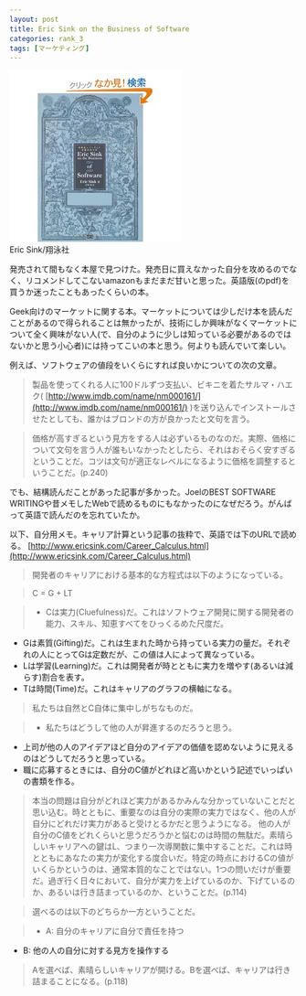 ```yaml
---
layout: post
title: Eric Sink on the Business of Software
categories: rank_3
tags: [マーケティング]
---
```



<div class="book"><div class="book_image"><a href="http://www.amazon.co.jp/dp/4798117501"><img src="/images/eric_sink.jpg"></a></div><div class="book_info">Eric Sink/翔泳社</div><div class="clear"></div></div>

発売されて間もなく本屋で見つけた。発売日に買えなかった自分を攻めるのでなく、リコメンドしてこないamazonもまだまだ甘いと思った。英語版(のpdf)を買うか迷ったこともあったくらいの本。 

Geek向けのマーケットに関する本。マーケットについては少しだけ本を読んだことがあるので得られることは無かったが、技術にしか興味がなくマーケットについて全く興味がない人(で、自分のように少しは知っている必要があるのではないかと思う小心者)には持ってこいの本と思う。何よりも読んでいて楽しい。 

例えば、ソフトウェアの値段をいくらにすれば良いかについての次の文章。 

> 製品を使ってくれる人に100ドルずつ支払い、ビキニを着たサルマ・ハエク( [http://www.imdb.com/name/nm000161/](http://www.imdb.com/name/nm000161/) )を送り込んでインストールさせたとしても、誰かはブロンドの方が良かったと文句を言う。 

> 価格が高すぎるという見方をする人は必ずいるものなのだ。実際、価格について文句を言う人が誰もいなかったとしたら、それはおそらく安すぎるということだ。コツは文句が適正なレベルになるように価格を調整するということだ。(p.240) 

でも、結構読んだことがあった記事が多かった。JoelのBEST SOFTWARE WRITINGや昔メモしたWebで読めるものにもなかったのになぜだろう。がんばって英語で読んだのを忘れていたか。

以下、自分用メモ。キャリア計算という記事の抜粋で、英語では下のURLで読める。 
[http://www.ericsink.com/Career_Calculus.html](http://www.ericsink.com/Career_Calculus.html) <!--more-->

> 開発者のキャリアにおける基本的な方程式は以下のようになっている。 

> C = G + LT 

> * Cは実力(Cluefulness)だ。これはソフトウェア開発に関する開発者の能力、スキル、知恵すべてをひっくるめた尺度だ。 
* Gは素質(Gifting)だ。これは生まれた時から持っている実力の量だ。それぞれの人にとってGは定数だが、この値は人によって異なっている。 
* Lは学習(Learning)だ。これは開発者が時とともに実力を増やす(あるいは減らす)割合を表す。 
* Tは時間(Time)だ。これはキャリアのグラフの横軸になる。 

> 私たちは自然とC自体に集中しがちなものだ。 

> * 私たちはどうして他の人が昇進するのだろうと思う。 
* 上司が他の人のアイデアほど自分のアイデアの価値を認めないように見えるのはどうしてだろうと思っている。 
* 職に応募するときには、自分のC値がどれほど高いかという記述でいっぱいの書類を作る。 

> 本当の問題は自分がどれほど実力があるかみんな分かっていないことだと思い込む。時とともに、重要なのは自分の実際の実力ではなく、他の人が自分にどれだけ実力があると受けとるかだと思うようになる。 
他の人が自分のC値をどれくらいと思うだろうかと悩むのは時間の無駄だ。素晴らしいキャリアへの鍵はL、つまり一次導関数に集中することだ。これは時とともにあなたの実力が変化する度合いだ。特定の時点におけるCの値がいくらかというのは、通常本質的なことではない。1つの問いだけが重要だ。過ぎ行く日々において、自分が実力を上げているのか、下げているのか、あるいは行き詰まっているのか、ということだ。(p.114) 

> 選べるのは以下のどちらか一方ということだ。 

> * A: 自分のキャリアに自分で責任を持つ 
* B: 他の人の自分に対する見方を操作する 

> Aを選べば、素晴らしいキャリアが開ける。Bを選べば、キャリアは行き詰まることになる。(p.118)
